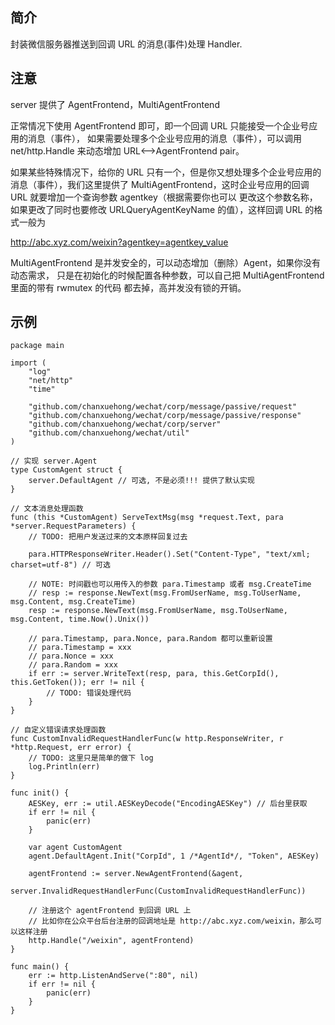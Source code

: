 ## 简介

封装微信服务器推送到回调 URL 的消息(事件)处理 Handler.

## 注意

server 提供了 AgentFrontend，MultiAgentFrontend

正常情况下使用 AgentFrontend 即可，即一个回调 URL 只能接受一个企业号应用的消息（事件），
如果需要处理多个企业号应用的消息（事件），可以调用 net/http.Handle 来动态增加 URL<-->AgentFrontend pair。

如果某些特殊情况下，给你的 URL 只有一个，但是你又想处理多个企业号应用的消息（事件），我们这里提供了
MultiAgentFrontend，这时企业号应用的回调 URL 就要增加一个查询参数 agentkey（根据需要你也可以
更改这个参数名称，如果更改了同时也要修改 URLQueryAgentKeyName 的值），这样回调 URL 的格式一般为

http://abc.xyz.com/weixin?agentkey=agentkey_value

MultiAgentFrontend 是并发安全的，可以动态增加（删除）Agent，如果你没有动态需求，
只是在初始化的时候配置各种参数，可以自己把 MultiAgentFrontend 里面的带有 rwmutex 的代码
都去掉，高并发没有锁的开销。

## 示例

```golang
package main

import (
	"log"
	"net/http"
	"time"

	"github.com/chanxuehong/wechat/corp/message/passive/request"
	"github.com/chanxuehong/wechat/corp/message/passive/response"
	"github.com/chanxuehong/wechat/corp/server"
	"github.com/chanxuehong/wechat/util"
)

// 实现 server.Agent
type CustomAgent struct {
	server.DefaultAgent // 可选, 不是必须!!! 提供了默认实现
}

// 文本消息处理函数
func (this *CustomAgent) ServeTextMsg(msg *request.Text, para *server.RequestParameters) {
	// TODO: 把用户发送过来的文本原样回复过去

	para.HTTPResponseWriter.Header().Set("Content-Type", "text/xml; charset=utf-8") // 可选

	// NOTE: 时间戳也可以用传入的参数 para.Timestamp 或者 msg.CreateTime
	// resp := response.NewText(msg.FromUserName, msg.ToUserName, msg.Content, msg.CreateTime)
	resp := response.NewText(msg.FromUserName, msg.ToUserName, msg.Content, time.Now().Unix())

	// para.Timestamp, para.Nonce, para.Random 都可以重新设置
	// para.Timestamp = xxx
	// para.Nonce = xxx
	// para.Random = xxx
	if err := server.WriteText(resp, para, this.GetCorpId(), this.GetToken()); err != nil {
		// TODO: 错误处理代码
	}
}

// 自定义错误请求处理函数
func CustomInvalidRequestHandlerFunc(w http.ResponseWriter, r *http.Request, err error) {
	// TODO: 这里只是简单的做下 log
	log.Println(err)
}

func init() {
	AESKey, err := util.AESKeyDecode("EncodingAESKey") // 后台里获取
	if err != nil {
		panic(err)
	}

	var agent CustomAgent
	agent.DefaultAgent.Init("CorpId", 1 /*AgentId*/, "Token", AESKey)

	agentFrontend := server.NewAgentFrontend(&agent,
		server.InvalidRequestHandlerFunc(CustomInvalidRequestHandlerFunc))

	// 注册这个 agentFrontend 到回调 URL 上
	// 比如你在公众平台后台注册的回调地址是 http://abc.xyz.com/weixin，那么可以这样注册
	http.Handle("/weixin", agentFrontend)
}

func main() {
	err := http.ListenAndServe(":80", nil)
	if err != nil {
		panic(err)
	}
}
```